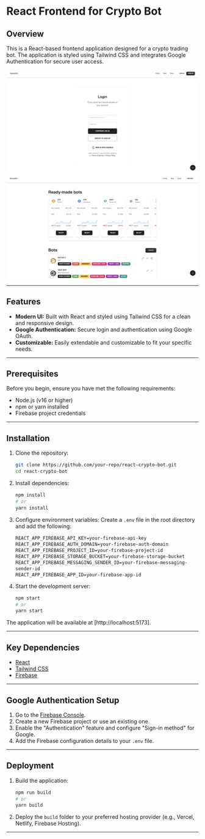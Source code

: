 # React Frontend for Crypto Bot

## Overview
This is a React-based frontend application designed for a crypto trading bot. The application is styled using Tailwind CSS and integrates Google Authentication for secure user access.

![auth](demo/auth.jpeg)
![bots](demo/bots.jpeg)

---

## Features

- **Modern UI:** Built with React and styled using Tailwind CSS for a clean and responsive design.
- **Google Authentication:** Secure login and authentication using Google OAuth.
- **Customizable:** Easily extendable and customizable to fit your specific needs.

---

## Prerequisites

Before you begin, ensure you have met the following requirements:

- Node.js (v16 or higher)
- npm or yarn installed
- Firebase project credentials

---

## Installation

1. Clone the repository:
   ```bash
   git clone https://github.com/your-repo/react-crypto-bot.git
   cd react-crypto-bot
   ```

2. Install dependencies:
   ```bash
   npm install
   # or
   yarn install
   ```

3. Configure environment variables:
   Create a `.env` file in the root directory and add the following:
   ```env
   REACT_APP_FIREBASE_API_KEY=your-firebase-api-key
   REACT_APP_FIREBASE_AUTH_DOMAIN=your-firebase-auth-domain
   REACT_APP_FIREBASE_PROJECT_ID=your-firebase-project-id
   REACT_APP_FIREBASE_STORAGE_BUCKET=your-firebase-storage-bucket
   REACT_APP_FIREBASE_MESSAGING_SENDER_ID=your-firebase-messaging-sender-id
   REACT_APP_FIREBASE_APP_ID=your-firebase-app-id
   ```

4. Start the development server:
   ```bash
   npm start
   # or
   yarn start
   ```

The application will be available at [http://localhost:5173].

---

## Key Dependencies

- [React](https://reactjs.org/)
- [Tailwind CSS](https://tailwindcss.com/)
- [Firebase](https://firebase.google.com/)

---

## Google Authentication Setup

1. Go to the [Firebase Console](https://console.firebase.google.com/).
2. Create a new Firebase project or use an existing one.
3. Enable the "Authentication" feature and configure "Sign-in method" for Google.
4. Add the Firebase configuration details to your `.env` file.

---

## Deployment

1. Build the application:
   ```bash
   npm run build
   # or
   yarn build
   ```

2. Deploy the `build` folder to your preferred hosting provider (e.g., Vercel, Netlify, Firebase Hosting).

---

 
 